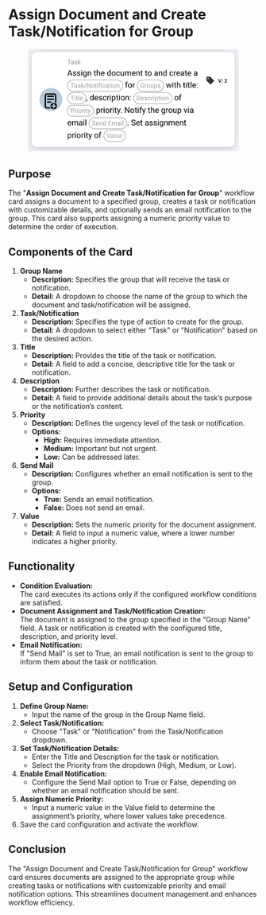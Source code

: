 # Assign Document and Create Task/Notification for Group

<figure><img src="../../../../.gitbook/assets/image (12) (1) (2).png" alt="" width="563"><figcaption></figcaption></figure>

## **Purpose**

The "**Assign Document and Create Task/Notification for Group**" workflow card assigns a document to a specified group, creates a task or notification with customizable details, and optionally sends an email notification to the group. This card also supports assigning a numeric priority value to determine the order of execution.

## **Components of the Card**

1. **Group Name**
   * **Description:** Specifies the group that will receive the task or notification.
   * **Detail:** A dropdown to choose the name of the group to which the document and task/notification will be assigned.
2. **Task/Notification**
   * **Description:** Specifies the type of action to create for the group.
   * **Detail:** A dropdown to select either "Task" or "Notification" based on the desired action.
3. **Title**
   * **Description:** Provides the title of the task or notification.
   * **Detail:** A field to add a concise, descriptive title for the task or notification.
4. **Description**
   * **Description:** Further describes the task or notification.
   * **Detail:** A field to provide additional details about the task’s purpose or the notification’s content.
5. **Priority**
   * **Description:** Defines the urgency level of the task or notification.
   * **Options:**
     * **High:** Requires immediate attention.
     * **Medium:** Important but not urgent.
     * **Low:** Can be addressed later.
6. **Send Mail**
   * **Description:** Configures whether an email notification is sent to the group.
   * **Options:**
     * **True:** Sends an email notification.
     * **False:** Does not send an email.
7. **Value**
   * **Description:** Sets the numeric priority for the document assignment.
   * **Detail:** A field to input a numeric value, where a lower number indicates a higher priority.

## **Functionality**

* **Condition Evaluation:**\
  The card executes its actions only if the configured workflow conditions are satisfied.
* **Document Assignment and Task/Notification Creation:**\
  The document is assigned to the group specified in the "Group Name" field. A task or notification is created with the configured title, description, and priority level.
* **Email Notification:**\
  If "Send Mail" is set to True, an email notification is sent to the group to inform them about the task or notification.

## **Setup and Configuration**

1. **Define Group Name:**
   * Input the name of the group in the Group Name field.
2. **Select Task/Notification:**
   * Choose "Task" or "Notification" from the Task/Notification dropdown.
3. **Set Task/Notification Details:**
   * Enter the Title and Description for the task or notification.
   * Select the Priority from the dropdown (High, Medium, or Low).
4. **Enable Email Notification:**
   * Configure the Send Mail option to True or False, depending on whether an email notification should be sent.
5. **Assign Numeric Priority:**
   * Input a numeric value in the Value field to determine the assignment’s priority, where lower values take precedence.
6. Save the card configuration and activate the workflow.

## **Conclusion**

The "Assign Document and Create Task/Notification for Group" workflow card ensures documents are assigned to the appropriate group while creating tasks or notifications with customizable priority and email notification options. This streamlines document management and enhances workflow efficiency.

